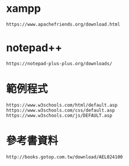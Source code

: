 # xampp
```
https://www.apachefriends.org/download.html

```
# notepad++
```
https://notepad-plus-plus.org/downloads/

```
# 範例程式

```
https://www.w3schools.com/html/default.asp
https://www.w3schools.com/css/default.asp
https://www.w3schools.com/js/DEFAULT.asp
```
# 參考書資料
```
http://books.gotop.com.tw/download/AEL024100

```
